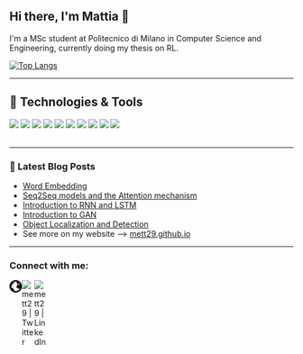 ## Hi there, I'm Mattia 👋

I'm a MSc student at Politecnico di Milano in Computer Science and Engineering, currently doing my thesis on RL.

[![Top Langs](https://github-readme-stats.vercel.app/api/top-langs/?username=mett29&layout=compact&theme=gruvbox)](https://github.com/mett29/github-readme-stats)

---

## 🔧 Technologies & Tools
![](https://img.shields.io/badge/OS-Windows-informational?style=flat&logo=Windows&logoColor=white&color=2bbc8a)
![](https://img.shields.io/badge/Editor-vscode-informational?style=flat&logo=visual-studio-code&logoColor=white&color=2bbc8a)
![](https://img.shields.io/badge/Code-Python-informational?style=flat&logo=python&logoColor=white&color=2bbc8a)
![](https://img.shields.io/badge/Code-JavaScript-informational?style=flat&logo=javascript&logoColor=white&color=2bbc8a)
![](https://img.shields.io/badge/Code-Java-informational?style=flat&logo=java&logoColor=white&color=2bbc8a)
![](https://img.shields.io/badge/Shell-Bash-informational?style=flat&logo=gnu-bash&logoColor=white&color=2bbc8a)
![](https://img.shields.io/badge/Tools-TensorFlow-informational?style=flat&logo=TensorFlow&logoColor=white&color=2bbc8a)
![](https://img.shields.io/badge/Tools-Pytorch-informational?style=flat&logo=Pytorch&logoColor=white&color=2bbc8a)
![](https://img.shields.io/badge/Tools-NodeJS-informational?style=flat&logo=Node.js&logoColor=white&color=2bbc8a)
![](https://img.shields.io/badge/Tools-PostgreSQL-informational?style=flat&logo=postgresql&logoColor=white&color=2bbc8a)
<br />
<br />

---

### 📕 Latest Blog Posts
<!-- BLOG-POST-LIST:START -->
- [Word Embedding](https://mett29.github.io/posts/2019/12/word_embedding/)
- [Seq2Seq models and the Attention mechanism](https://mett29.github.io/posts/2019/12/seq2seq_and_attention/)
- [Introduction to RNN and LSTM](https://mett29.github.io/posts/2019/12/intro_to_rnn_and_lstm/)
- [Introduction to GAN](https://mett29.github.io/posts/2019/12/intro_to_gan/)
- [Object Localization and Detection](https://mett29.github.io/posts/2019/12/object_localization_and_detection/)
- See more on my website --> [mett29.github.io](mett29.github.io)
<!-- BLOG-POST-LIST:END -->

---

### Connect with me:

[<img align="left" alt="mett29.github.io" width="22px" src="https://raw.githubusercontent.com/iconic/open-iconic/master/svg/globe.svg" />](https://mett29.github.io/)
[<img align="left" alt="mett29 | Twitter" width="22px" src="https://cdn.jsdelivr.net/npm/simple-icons@v3/icons/twitter.svg" />](https://twitter.com/Mett29)
[<img align="left" alt="mett29 | LinkedIn" width="22px" src="https://cdn.jsdelivr.net/npm/simple-icons@v3/icons/linkedin.svg" />](https://www.linkedin.com/in/mattiamancassola/)
